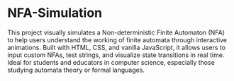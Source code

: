 # NFA-Simulation
This project visually simulates a Non-deterministic Finite Automaton (NFA) to help users understand the working of finite automata through interactive animations. Built with HTML, CSS, and vanilla JavaScript, it allows users to input custom NFAs, test strings, and visualize state transitions in real time. Ideal for students and educators in computer science, especially those studying automata theory or formal languages.
